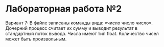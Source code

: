 # Лабораторная работа №2  

Вариант 7: В файле записаны команды вида: «число число число<endline>». 
Дочерний процесс считает их сумму и выводит результат в стандартный поток вывода. Числа имеют тип float.
Количество чисел может быть произвольным.

